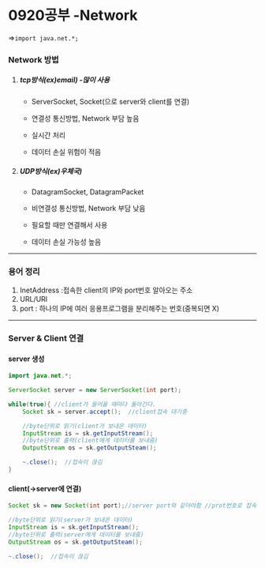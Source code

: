 # 0920공부 -Network

=>```import java.net.*;```

### Network 방법

1. ##### tcp방식(ex)email) -많이 사용

   - ServerSocket, Socket(으로 server와 client를 연결)

   - 연결성 통신방법, Network 부담 높음
   - 실시간 처리
   - 데이터 손실 위험이 적음

2. ##### UDP방식(ex)우체국)

   - DatagramSocket, DatagramPacket

   - 비연결성 통신방법, Network 부담 낮음

   - 필요할 때만 연결해서 사용
   - 데이터 손실 가능성 높음



<hr>

### 용어 정리

1. InetAddress :접속한 client의 IP와 port번호 알아오는 주소
2. URL/URI
3. port : 하나의 IP에 여러 응용프로그램을 분리해주는 번호(중복되면 X)

 

<hr>

### Server &  Client 연결

#### server 생성

```java
import java.net.*;

ServerSocket server = new ServerSocket(int port);

while(true){ //client가 들어올 때마다 돌아간다.
    Socket sk = server.accept();  //client접속 대기중

    //byte단위로 읽기(client가 보내온 데이터)
    InputStream is = sk.getInputStream(); 
    //byte단위로 출력(client에게 데이터를 보내줌)
    OutputStream os = sk.getOutputSteam();

	~.close();  //접속이 끊김
}
```

#### client(->server에 연결)

```java
Socket sk = new Socket(int port);//server port와 같아야함 //prot번호로 접속

//byte단위로 읽기(server가 보내온 데이터)
InputStream is = sk.getInputStream(); 
//byte단위로 출력(server에게 데이터를 보내줌)
OutputStream os = sk.getOutputSteam();

~.close();  //접속이 끊김
```















